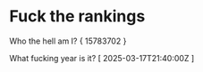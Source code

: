 # Fuck the rankings

Who the hell am I?
{ 15783702 }

What fucking year is it?
[ 2025-03-17T21:40:00Z ]
